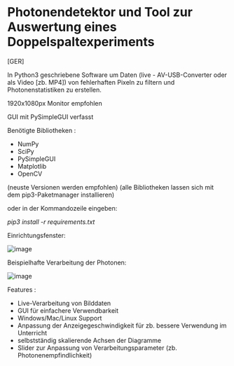 # Photonendetektor und Tool zur Auswertung eines Doppelspaltexperiments

[GER]

In Python3 geschriebene Software um Daten (live - AV-USB-Converter oder als Video [zb. MP4]) von fehlerhaften Pixeln zu filtern und Photonenstatistiken zu erstellen.

1920x1080px Monitor empfohlen

GUI mit PySimpleGUI verfasst

Benötigte Bibliotheken :

- NumPy
- SciPy
- PySimpleGUI
- Matplotlib
- OpenCV

(neuste Versionen werden empfohlen)
(alle Bibliotheken lassen sich mit dem pip3-Paketmanager installieren)

oder in der Kommandozeile eingeben:

*pip3 install -r requirements.txt*

Einrichtungsfenster:

![image](https://user-images.githubusercontent.com/53939068/142772317-e7a273a9-a5c0-485c-a6f6-9bfeedc7ebb8.png)


Beispielhafte Verarbeitung der Photonen:

![image](https://user-images.githubusercontent.com/53939068/142772327-0bfe039d-136b-4957-b422-8bba2fc35582.png)


Features :

- Live-Verarbeitung von Bilddaten
- GUI für einfachere Verwendbarkeit
- Windows/Mac/Linux Support
- Anpassung der Anzeigegeschwindigkeit für zb. bessere Verwendung im Unterricht
- selbstständig skalierende Achsen der Diagramme
- Slider zur Anpassung von Verarbeitungsparameter (zb. Photonenempfindlichkeit)
